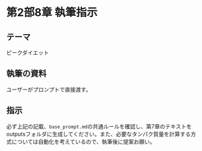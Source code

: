 # 第2部8章 執筆指示

## テーマ
ピークダイエット

## 執筆の資料
ユーザーがプロンプトで直接渡す。

## 指示
必ず上記の記載、`base_prompt.md`の共通ルールを確認し、第7章のテキストをoutputsフォルダに生成してください。また、必要なタンパク質量を計算する方式については自動化を考えているので、執筆後に提案お願い。